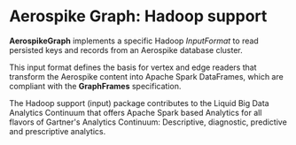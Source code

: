
# Aerospike Graph: Hadoop support

**AerospikeGraph** implements a specific Hadoop *InputFormat* to read persisted keys and records from 
an Aerospike database cluster.

This input format defines the basis for vertex and edge readers that transform the Aerospike content
into Apache Spark DataFrames, which are compliant with the **GraphFrames** specification.

The Hadoop support (input) package contributes to the Liquid Big Data Analytics Continuum that offers
Apache Spark based Analytics for all flavors of Gartner's Analytics Continuum: Descriptive, diagnostic, 
predictive and prescriptive analytics.

